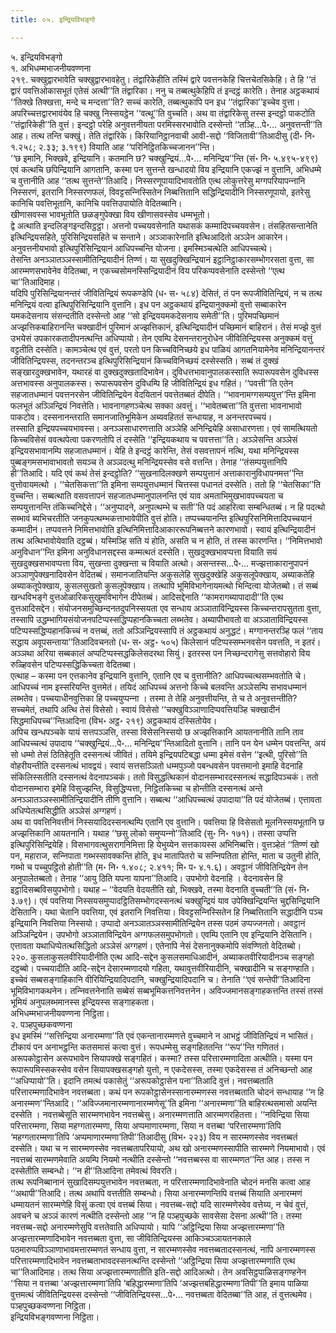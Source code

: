 ```yaml
---
title: ०५. इन्द्रियविभङ्गो

---
```

५. इन्द्रियविभङ्गो  
१. अभिधम्मभाजनीयवण्णना  
२१९. चक्खुद्वारभावेति चक्खुद्वारभावहेतु। तंद्वारिकेहीति तस्मिं द्वारे पवत्तनकेहि चित्तचेतसिकेहि। ते हि ‘‘तं द्वारं पवत्तिओकासभूतं एतेसं अत्थी’’ति तंद्वारिका। ननु च तब्बत्थुकेहिपि तं इन्दट्ठं कारेति। तेनाह अट्ठकथायं ‘‘तिक्खे तिक्खत्ता, मन्दे च मन्दत्ता’’ति? सच्चं कारेति, तब्बत्थुकापि पन इध ‘‘तंद्वारिका’’इच्चेव वुत्ता। अपरिच्चत्तद्वारभावंयेव हि चक्खु निस्सयट्ठेन ‘‘वत्थू’’ति वुच्चति। अथ वा तंद्वारिकेसु तस्स इन्दट्ठो पाकटोति ‘‘तंद्वारिकेही’’ति वुत्तं। इन्दट्ठो परेहि अनुवत्तनीयता परमिस्सरभावोति दस्सेन्तो ‘‘तञ्हि…पे॰… अनुवत्तन्ती’’ति आह। तत्थ तन्ति चक्खुं। तेति तंद्वारिके। किरियानिट्ठानवाची आवी-सद्दो ‘‘विजितावी’’तिआदीसु (दी॰ नि॰ १.२५८; २.३३; ३.१९९) वियाति आह ‘‘परिनिट्ठितकिच्‍चजानन’’न्ति।  
‘‘छ इमानि, भिक्खवे, इन्द्रियानि। कतमानि छ? चक्खुन्द्रियं…पे॰… मनिन्द्रिय’’न्ति (सं॰ नि॰ ५.४९५-४९९) एवं कत्थचि छपिन्द्रियानि आगतानि, कस्मा पन सुत्तन्ते खन्धादयो विय इन्द्रियानि एकज्झं न वुत्तानि, अभिधम्मे च वुत्तानीति आह ‘‘तत्थ सुत्तन्ते’’तिआदि। निस्सरणूपायादिभावतोति एत्थ लोकुत्तरेसु मग्गपरियापन्‍नानि निस्सरणं, इतरानि निस्सरणफलं, विवट्टसन्‍निस्सितेन निब्बत्तितानि सद्धिन्द्रियादीनि निस्सरणूपायो, इतरेसु कानिचि पवत्तिभूतानि, कानिचि पवत्तिउपायोति वेदितब्बानि।  
खीणासवस्स भावभूतोति छळङ्गुपेक्खा विय खीणासवस्सेव धम्मभूतो।  
द्वे अत्थाति इन्दलिङ्गइन्दसिट्ठट्ठा। अत्तनो पच्‍चयवसेनाति यथासकं कम्मादिपच्‍चयवसेन। तंसहितसन्तानेति इत्थिन्द्रियसहिते, पुरिसिन्द्रियसहिते च सन्ताने। अञ्‍ञाकारेनाति इत्थिआदितो अञ्‍ञेन आकारेन। अनुवत्तनीयभावो इत्थिपुरिसिन्द्रियानं आधिपच्‍चन्ति योजना। इमस्मिञ्‍चत्थेति आधिपच्‍चत्थे।  
तेसन्ति अनञ्‍ञातञ्‍ञस्सामीतिन्द्रियादीनं तिण्णं। या सुखदुक्खिन्द्रियानं इट्ठानिट्ठाकारसम्भोगरसता वुत्ता, सा आरम्मणसभावेनेव वेदितब्बा, न एकच्‍चसोमनस्सिन्द्रियादीनं विय परिकप्पवसेनाति दस्सेन्तो ‘‘एत्थ चा’’तिआदिमाह।  
यदिपि पुरिसिन्द्रियानन्तरं जीवितिन्द्रियं रूपकण्डेपि (ध॰ स॰ ५८४) देसितं, तं पन रूपजीवितिन्द्रियं, न च तत्थ मनिन्द्रियं वत्वा इत्थिपुरिसिन्द्रियानि वुत्तानि। इध पन अट्ठकथायं इन्द्रियानुक्‍कमो वुत्तो सब्बाकारेन यमकदेसनाय संसन्दतीति दस्सेन्तो आह ‘‘सो इन्द्रिययमकदेसनाय समेती’’ति। पुरिमपच्छिमानं अज्झत्तिकबाहिरानन्ति चक्खादीनं पुरिमानं अज्झत्तिकानं, इत्थिन्द्रियादीनं पच्छिमानं बाहिरानं। तेसं मज्झे वुत्तं उभयेसं उपकारकतादीपनत्थन्ति अधिप्पायो। तेन एवम्पि देसनन्तरानुरोधेन जीवितिन्द्रियस्स अनुक्‍कमं वत्तुं वट्टतीति दस्सेति। कामञ्‍चेत्थ एवं वुत्तं, परतो पन किच्‍चविनिच्छये इध पाळियं आगतनियामेनेव मनिन्द्रियानन्तरं जीवितिन्द्रियस्स, तदनन्तरञ्‍च इत्थिपुरिसिन्द्रियानं किच्‍चविनिच्छयं दस्सेस्सति। सब्बं तं दुक्खं सङ्खारदुक्खभावेन, यथारहं वा दुक्खदुक्खतादिभावेन। दुविधत्तभावानुपालकस्साति रूपारूपवसेन दुविधस्स अत्तभावस्स अनुपालकस्स। रूपारूपवसेन दुविधम्पि हि जीवितिन्द्रियं इध गहितं। ‘‘पवत्ती’’ति एतेन सहजातधम्मानं पवत्तनरसेन जीवितिन्द्रियेन वेदयितानं पवत्तेतब्बतं दीपेति। ‘‘भावनामग्गसम्पयुत्त’’न्ति इमिना फलभूतं अञ्‍ञिन्द्रियं निवत्तेति। भावनागहणञ्‍चेत्थ सक्‍का अवत्तुं। ‘‘भावेतब्बत्ता’’ति वुत्तत्ता भावनाभावो पाकटोव। दस्सनानन्तराति समानजातिभूमिकेन अब्यवहिततं सन्धायाह, न अनन्तरपच्‍चयं।  
तस्साति इन्द्रियपच्‍चयभावस्स। अनञ्‍ञसाधारणत्ताति अञ्‍ञेहि अनिन्द्रियेहि असाधारणत्ता। एवं सामत्थियतो किच्‍चविसेसं ववत्थपेत्वा पकरणतोपि तं दस्सेति ‘‘इन्द्रियकथाय च पवत्तत्ता’’ति। अञ्‍ञेसन्ति अञ्‍ञेसं इन्द्रियसभावानम्पि सहजातधम्मानं। येहि ते इन्दट्ठं कारेन्ति, तेसं वसवत्तापनं नत्थि, यथा मनिन्द्रियस्स पुब्बङ्गमसभावाभावतो सयञ्‍च ते अञ्‍ञदत्थु मनिन्द्रियस्सेव वसे वत्तन्ति। तेनाह ‘‘तंसम्पयुत्तानिपि ही’’तिआदि। यदि एवं कथं तेसं इन्दट्ठोति? ‘‘सुखनादिलक्खणे सम्पयुत्तानं अत्ताकारानुविधापनमत्त’’न्ति वुत्तोवायमत्थो । ‘‘चेतसिकत्ता’’ति इमिना सम्पयुत्तधम्मानं चित्तस्स पधानतं दस्सेति। ततो हि ‘‘चेतसिका’’ति वुच्‍चन्ति। सब्बत्थाति वसवत्तापनं सहजातधम्मानुपालनन्ति एवं याव अमताभिमुखभावपच्‍चयता च सम्पयुत्तानन्ति तंकिच्‍चनिद्देसे। ‘‘अनुप्पादने, अनुपत्थम्भे च सती’’ति पदं आहरित्वा सम्बन्धितब्बं। न हि पदत्थो सब्भावं ब्यभिचरतीति जनकुपत्थम्भकत्ताभावेपीति वुत्तं होति। तप्पच्‍चयानन्ति इत्थिपुरिसनिमित्तादिपच्‍चयानं कम्मादीनं। तप्पवत्तने निमित्तभावोति इत्थिनिमित्तादिआकाररूपनिब्बत्तने कारणभावो। स्वायं इत्थिन्द्रियादीनं तत्थ अत्थिभावोयेवाति दट्ठब्बं। यस्मिञ्हि सति यं होति, असति च न होति, तं तस्स कारणन्ति। ‘‘निमित्तभावो अनुविधान’’न्ति इमिना अनुविधानसद्दस्स कम्मत्थतं दस्सेति। सुखदुक्खभावप्पत्ता वियाति सयं सुखदुक्खसभावप्पत्ता विय, सुखन्ता दुक्खन्ता च वियाति अत्थो। असन्तस्स…पे॰… मज्झत्ताकारानुपापनं अञ्‍ञाणुपेक्खनादिवसेन वेदितब्बं। समानजातियन्ति अकुसलेहि सुखदुक्खेहि अकुसलूपेक्खाय, अब्याकतेहि अब्याकतूपेक्खाय, कुसलसुखतो कुसलूपेक्खाय। तत्थापि भूमिविभागेनायमत्थो भिन्दित्वा योजेतब्बो। तं सब्बं खन्धविभङ्गे वुत्तओळारिकसुखुमविभागेन दीपेतब्बं। आदिसद्देनाति ‘‘कामरागब्यापादादी’’ति एत्थ वुत्तआदिसद्देन। संयोजनसमुच्छिन्दनतदुपनिस्सयता एव सन्धाय अञ्‍ञाताविन्द्रियस्स किच्‍चन्तरापसुतता वुत्ता, तस्सापि उद्धम्भागियसंयोजनपटिप्पस्सद्धिप्पहानकिच्‍चता लब्भतेव। अब्यापीभावतो वा अञ्‍ञाताविन्द्रियस्स पटिप्पस्सद्धिप्पहानकिच्‍चं न वत्तब्बं, ततो अञ्‍ञिन्द्रियस्सापि तं अट्ठकथायं अनुद्धटं। मग्गानन्तरञ्हि फलं ‘‘ताय सद्धाय अवूपसन्ताया’’तिआदिवचनतो (ध॰ स॰ अट्ठ॰ ५०५) किलेसानं पटिप्पस्सम्भनवसेन पवत्तति, न इतरं। अञ्‍ञथा अरिया सब्बकालं अप्पटिप्पस्सद्धकिलेसदरथा सियुं। इतरस्स पन निच्छन्दरागेसु सत्तवोहारो विय रुळ्हिवसेन पटिप्पस्सद्धिकिच्‍चता वेदितब्बा।  
एत्थाह – कस्मा पन एत्तकानेव इन्द्रियानि वुत्तानि, एतानि एव च वुत्तानीति? आधिपच्‍चत्थसम्भवतोति चे। आधिपच्‍चं नाम इस्सरियन्ति वुत्तमेतं। तयिदं आधिपच्‍चं अत्तनो किच्‍चे बलवन्ति अञ्‍ञेसम्पि सभावधम्मानं लब्भतेव। पच्‍चयाधीनवुत्तिका हि पच्‍चयुप्पन्‍ना । तस्मा ते तेहि अनुवत्तीयन्ति, ते च ते अनुवत्तन्तीति? सच्‍चमेतं, तथापि अत्थि तेसं विसेसो। स्वायं विसेसो ‘‘चक्खुविञ्‍ञाणादिप्पवत्तियञ्हि चक्खादीनं सिद्धमाधिपच्‍च’’न्तिआदिना (विभ॰ अट्ठ॰ २१९) अट्ठकथायं दस्सितोयेव।  
अपिच खन्धपञ्‍चके यायं सत्तपञ्‍ञत्ति, तस्सा विसेसनिस्सयो छ अज्झत्तिकानि आयतनानीति तानि ताव आधिपच्‍चत्थं उपादाय ‘‘चक्खुन्द्रियं…पे॰… मनिन्द्रिय’’न्तिआदितो वुत्तानि। तानि पन येन धम्मेन पवत्तन्ति, अयं सो धम्मो तेसं ठितिहेतूति दस्सनत्थं जीवितं। तयिमे इन्द्रियपटिबद्धा धम्मा इमेसं वसेन ‘‘इत्थी, पुरिसो’’ति वोहरीयन्तीति दस्सनत्थं भावद्वयं। स्वायं सत्तसञ्‍ञितो धम्मपुञ्‍जो पबन्धवसेन पवत्तमानो इमाहि वेदनाहि संकिलिस्सतीति दस्सनत्थं वेदनापञ्‍चकं। ततो विसुद्धत्थिकानं वोदानसम्भारदस्सनत्थं सद्धादिपञ्‍चकं। ततो वोदानसम्भारा इमेहि विसुज्झन्ति, विसुद्धिप्पत्ता, निट्ठितकिच्‍चा च होन्तीति दस्सनत्थं अन्ते अनञ्‍ञातञ्‍ञस्सामीतिन्द्रियादीनि तीणि वुत्तानि। सब्बत्थ ‘‘आधिपच्‍चत्थं उपादाया’’ति पदं योजेतब्बं। एत्तावता अधिप्पेतत्थसिद्धीति अञ्‍ञेसं अग्गहणं।  
अथ वा पवत्तिनिवत्तीनं निस्सयादिदस्सनत्थम्पि एतानि एव वुत्तानि। पवत्तिया हि विसेसतो मूलनिस्सयभूतानि छ अज्झत्तिकानि आयतनानि। यथाह ‘‘छसु लोको समुप्पन्‍नो’’तिआदि (सु॰ नि॰ १७१)। तस्सा उप्पत्ति इत्थिपुरिसिन्द्रियेहि। विसभागवत्थुसरागनिमित्ता हि येभुय्येन सत्तकायस्स अभिनिब्बत्ति। वुत्तञ्हेतं ‘‘तिण्णं खो पन, महाराज, सन्‍निपाता गब्भस्सावक्‍कन्ति होति, इध मातापितरो च सन्‍निपतिता होन्ति, माता च उतुनी होति, गब्भो च पच्‍चुपट्ठितो होती’’ति (म॰ नि॰ १.४०८; २.४११; मि॰ प॰ ४.१.६)। अवट्ठानं जीवितिन्द्रियेन तेन अनुपालेतब्बतो। तेनाह ‘‘आयु ठिति यपना यापना’’तिआदि। उपभोगो वेदनाहि । वेदनावसेन हि इट्ठादिसब्बविसयुपभोगो। यथाह – ‘‘वेदयति वेदयतीति खो, भिक्खवे, तस्मा वेदनाति वुच्‍चती’’ति (सं॰ नि॰ ३.७९)। एवं पवत्तिया निस्सयसमुप्पादट्ठितिसम्भोगदस्सनत्थं चक्खुन्द्रियं याव उपेक्खिन्द्रियन्ति चुद्दसिन्द्रियानि देसितानि। यथा चेतानि पवत्तिया, एवं इतरानि निवत्तिया। विवट्टसन्‍निस्सितेन हि निब्बत्तितानि सद्धादीनि पञ्‍च इन्द्रियानि निवत्तिया निस्सयो। उप्पादो अनञ्‍ञातञ्‍ञस्सामीतिन्द्रियेन तस्स पठमं उप्पज्‍जनतो। अवट्ठानं अञ्‍ञिन्द्रियेन। उपभोगो अञ्‍ञाताविन्द्रियेन अग्गफलसमुपभोगतो। एवम्पि एतानि एव इन्द्रियानि देसितानि। एत्तावता यथाधिप्पेतत्थसिद्धितो अञ्‍ञेसं अग्गहणं। एतेनापि नेसं देसनानुक्‍कमोपि संवण्णितो वेदितब्बो।  
२२०. कुसलाकुसलवीरियादीनीति एत्थ आदि-सद्देन कुसलसमाधिआदीनं, अब्याकतवीरियादीनञ्‍च सङ्गहो दट्ठब्बो। पच्‍चयादीति आदि-सद्देन देसारम्मणादयो गहिता, यथावुत्तवीरियादीनि, चक्खादीनि च सङ्गण्हाति। इच्‍चेवं सब्बसङ्गाहिकानि वीरियिन्द्रियादिपदानि, चक्खुन्द्रियादिपदानि च। तेनाति ‘‘एवं सन्तेपी’’तिआदिना भूमिविभागकथनेन। तन्‍निवत्तनेनाति सब्बेसं सब्बभूमिकत्तनिवत्तनेन। अविज्‍जमानसङ्गाहकत्तन्ति तस्सं तस्सं भूमियं अनुपलब्भमानस्स इन्द्रियस्स सङ्गाहकता।  
अभिधम्मभाजनीयवण्णना निट्ठिता।  
२. पञ्हपुच्छकवण्णना  
इध इमस्मिं ‘‘सत्तिन्द्रिया अनारम्मणा’’ति एवं एकन्तानारम्मणत्ते वुच्‍चमाने न आभट्ठं जीवितिन्द्रियं न भासितं। टीकायं पन अनाभट्ठन्ति कतसमासं कत्वा वुत्तं। रूपधम्मेसु सङ्गहिततन्ति ‘‘रूप’’न्ति गणिततं। अरूपकोट्ठासेन अरूपभावेन सियापक्खे सङ्गहितं। कस्मा? तस्स परित्तारम्मणादिता अत्थीति। यस्मा पन रूपारूपमिस्सकस्सेव वसेन सियापक्खसङ्गहो युत्तो, न एकदेसस्स, तस्मा एकदेसस्स तं अनिच्छन्तो आह ‘‘अधिप्पायो’’ति। इदानि तमत्थं पकासेतुं ‘‘अरूपकोट्ठासेन पना’’तिआदि वुत्तं। नवत्तब्बताति परित्तारम्मणादिभावेन नवत्तब्बता। कथं पन रूपकोट्ठासेनस्सानारम्मणस्स नवत्तब्बताति चोदनं सन्धायाह ‘‘न हि अनारम्मण’’न्तिआदि। ‘‘अविज्‍जमानारम्मणानारम्मणेसू’’ति इमिना ‘‘अनारम्मणा’’ति बाहिरत्थसमासो अयन्ति दस्सेति । नवत्तब्बेसूति सारम्मणभावेन नवत्तब्बेसु। अनारम्मणत्ताति आरम्मणरहितत्ता। ‘‘नविन्द्रिया सिया परित्तारम्मणा, सिया महग्गतारम्मणा, सिया अप्पमाणारम्मणा, सिया न वत्तब्बा ‘परित्तारम्मणा’तिपि ‘महग्गतारम्मणा’तिपि ‘अप्पमाणारम्मणा’तिपी’’तिआदीसु (विभ॰ २२३) विय न सारम्मणस्सेव नवत्तब्बतं दस्सेति। यथा च न सारम्मणस्सेव नवत्तब्बतापरियायो, अथ खो अनारम्मणस्सापीति सारम्मणे नियमाभावो। एवं नवत्तब्बं सारम्मणमेवाति अयम्पि नियमो नत्थीति दस्सेन्तो ‘‘नवत्तब्बस्स वा सारम्मणत’’न्ति आह। तस्स न दस्सेतीति सम्बन्धो। ‘‘न ही’’तिआदिना तमेवत्थं विवरति।  
तत्थ रूपनिब्बानानं सुखादिसम्पयुत्तभावेन नवत्तब्बता, न परित्तारम्मणादिभावेनाति चोदनं मनसि कत्वा आह ‘‘अथापी’’तिआदि। तत्थ अथापि वत्ततीति सम्बन्धो। सिया अनारम्मणन्तिपि वत्तब्बं सियाति अनारम्मणं धम्मायतनं सारम्मणेहि विसुं कत्वा एवं वत्तब्बं सिया। नवत्तब्ब-सद्दो यदि सारम्मणेस्वेव वत्तेय्य, न चेवं वुत्तं, अवचने च अञ्‍ञं कारणं नत्थीति दस्सेन्तो आह ‘‘न हि पञ्हपुच्छके सावसेसा देसना अत्थी’’ति। तस्मा नवत्तब्ब-सद्दो अनारम्मणेसुपि वत्ततेवाति अधिप्पायो। यापि ‘‘अट्ठिन्द्रिया सिया अज्झत्तारम्मणा’’ति अज्झत्तारम्मणादिभावेन नवत्तब्बता वुत्ता, सा जीवितिन्द्रियस्स आकिञ्‍चञ्‍ञायतनकाले पठमारुप्पविञ्‍ञाणाभावमत्तारम्मणतं सन्धाय वुत्ता, न सारम्मणस्सेव नवत्तब्बतादस्सनत्थं, नापि अनारम्मणस्स परित्तारम्मणादिभावेन नवत्तब्बताभावदस्सनत्थन्ति दस्सेन्तो ‘‘अट्ठिन्द्रिया सिया अज्झत्तारम्मणाति एत्थ चा’’तिआदिमाह। तत्थ सिया अज्झत्तारम्मणातीति इति-सद्दो आदिअत्थो। तेन अवसिट्ठपाळिसङ्गण्हनेन ‘‘सिया न वत्तब्बा ‘अज्झत्तारम्मणा’तिपि ‘बहिद्धारम्मणा’तिपि ‘अज्झत्तबहिद्धारम्मणा’तिपी’’ति इमाय पाळिया वुत्तमत्थं जीवितिन्द्रियस्स दस्सेन्तो ‘‘जीवितिन्द्रियस्स…पे॰… नवत्तब्बता वेदितब्बा’’ति आह, तं वुत्तत्थमेव।  
पञ्हपुच्छकवण्णना निट्ठिता।  
इन्द्रियविभङ्गवण्णना निट्ठिता।  